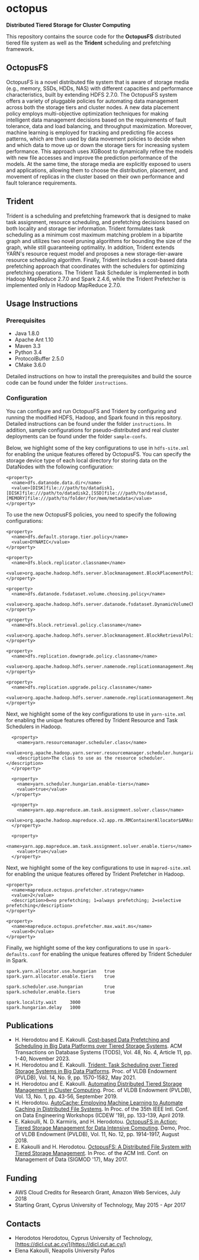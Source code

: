 # octopus
**Distributed Tiered Storage for Cluster Computing**

This repository contains the source code for the **OctopusFS** distributed tiered file system as well as the **Trident** scheduling and prefetching framework.

## OctopusFS
OctopusFS is a novel distributed file system that is aware of storage media (e.g., memory, SSDs, HDDs, NAS) with different capacities and performance characteristics, built by extending HDFS 2.7.0. The OctopusFS system offers a variety of pluggable policies for automating data management across both the storage tiers and cluster nodes. A new data placement policy employs multi-objective optimization techniques for making intelligent data management decisions based on the requirements of fault tolerance, data and load balancing, and throughput maximization. Moreover, machine learning is employed for tracking and predicting file access patterns, which are then used by data movement policies to decide when and which data to move up or down the storage tiers for increasing system performance. This approach uses XGBoost to dynamically refine the models with new file accesses and improve the prediction performance of the models. At the same time, the storage media are explicitly exposed to users and applications, allowing them to choose the distribution, placement, and movement of replicas in the cluster based on their own performance and fault tolerance requirements.

## Trident
Trident is a scheduling and prefetching framework that is designed to make task assignment, resource scheduling, and prefetching decisions based on both locality and storage tier information. Trident formulates task scheduling as a minimum cost maximum matching problem in a bipartite graph and utilizes two novel pruning algorithms for bounding the size of the graph, while still guaranteeing optimality. In addition, Trident extends YARN's resource request model and proposes a new storage-tier-aware resource scheduling algorithm. Finally, Trident includes a cost-based data prefetching approach that coordinates with the schedulers for optimizing prefetching operations. The Trident Task Scheduler is implemented in both Hadoop MapReduce 2.7.0 and Spark 2.4.6, while the Trident Prefetcher is implemented only in Hadoop MapReduce 2.7.0.

## Usage Instructions
### Prerequisites
- Java 1.8.0
- Apache Ant 1.10
- Maven 3.3
- Python 3.4
- ProtocolBuffer 2.5.0
- CMake 3.6.0

Detailed instructions on how to install the prerequisites and build the source code can be found under the folder `instructions`.

### Configuration
You can configure and run OctopusFS and Trident by configuring and running the modified HDFS, Hadoop, and Spark found in this repository. Detailed instructions can be found under the folder `instructions`. In addition, sample configurations for pseudo-distributed and real cluster deployments can be found under the folder `sample-confs`.

Below, we highlight some of the key configurations to use in `hdfs-site.xml` for enabling the unique features offered by OctopusFS.
You can specify the storage device type of each local directory for storing data on the DataNodes with the following configuration:
```
<property>
  <name>dfs.datanode.data.dir</name>
  <value>[DISK]file:///path/to/datadisk1,[DISK]file:///path/to/datadisk2,[SSD]file:///path/to/datassd,[MEMORY]file:///path/to/folder/for/mem/metadata</value>
</property>
```
To use the new OctopusFS policies, you need to specify the following configurations:
```
<property>
  <name>dfs.default.storage.tier.policy</name>
  <value>DYNAMIC</value>
</property>

<property>
  <name>dfs.block.replicator.classname</name>
  <value>org.apache.hadoop.hdfs.server.blockmanagement.BlockPlacementPolicyDynamic</value>
</property>

<property>
  <name>dfs.datanode.fsdataset.volume.choosing.policy</name>
  <value>org.apache.hadoop.hdfs.server.datanode.fsdataset.DynamicVolumeChoosingPolicy</value>
</property>

<property>
  <name>dfs.block.retrieval.policy.classname</name>
  <value>org.apache.hadoop.hdfs.server.blockmanagement.BlockRetrievalPolicyTiering</value>
</property>

<property>
  <name>dfs.replication.downgrade.policy.classname</name>
  <value>org.apache.hadoop.hdfs.server.namenode.replicationmanagement.ReplicationDowngradePolicyDefault</value>
</property>

<property>
  <name>dfs.replication.upgrade.policy.classname</name>
  <value>org.apache.hadoop.hdfs.server.namenode.replicationmanagement.ReplicationUpgradePolicyDefault</value>
</property>
```

Next, we highlight some of the key configurations to use in `yarn-site.xml` for enabling the unique features offered by Trident Resource and Task Schedulers in Hadoop.
```
  <property>
    <name>yarn.resourcemanager.scheduler.class</name>
    <value>org.apache.hadoop.yarn.server.resourcemanager.scheduler.hungarian.HungarianScheduler</value>
    <description>The class to use as the resource scheduler.</description>
  </property>

  <property>
    <name>yarn.scheduler.hungarian.enable-tiers</name>
    <value>true</value>
  </property>

  <property>
    <name>yarn.app.mapreduce.am.task.assignment.solver.class</name>
    <value>org.apache.hadoop.mapreduce.v2.app.rm.RMContainerAllocator$AMAssignmentSolverHungarian</value>
  </property>

  <property>
    <name>yarn.app.mapreduce.am.task.assignment.solver.enable.tiers</name>
    <value>true</value>
  </property>
```
Next, we highlight some of the key configurations to use in `mapred-site.xml` for enabling the unique features offered by Trident Prefetcher in Hadoop.
```
<property>
  <name>mapreduce.octopus.prefetcher.strategy</name>
  <value>2</value>
  <description>0=no prefetching; 1=always prefetching; 2=selective prefetching</description>
</property>

<property>
  <name>mapreduce.octopus.prefetcher.max.wait.ms</name>
  <value>0</value>
</property>
```
Finally, we highlight some of the key configurations to use in `spark-defaults.conf` for enabling the unique features offered by Trident Scheduler in Spark.
```
spark.yarn.allocator.use.hungarian   true
spark.yarn.allocator.enable.tiers    true

spark.scheduler.use.hungarian        true
spark.scheduler.enable.tiers         true

spark.locality.wait     3000
spark.hungarian.delay   1000
```

## Publications
- H. Herodotou and E. Kakoulli. [Cost-based Data Prefetching and Scheduling in Big Data Platforms over Tiered Storage Systems](https://dl.acm.org/doi/10.1145/3625389). ACM Transactions on Database Systems (TODS), Vol. 48, No. 4, Article 11, pp. 1-40, November 2023.
- H. Herodotou and E. Kakoulli. [Trident: Task Scheduling over Tiered Storage Systems in Big Data Platforms](https://dicl.cut.ac.cy/images/dicl/pubs/2021-PVLDB-Trident.pdf). Proc. of VLDB Endowment (PVLDB), Vol. 14, No. 9, pp. 1570-1582, May 2021. 
- H. Herodotou and E. Kakoulli. [Automating Distributed Tiered Storage Management in Cluster Computing](https://dicl.cut.ac.cy/images/dicl/pubs/2019-VLDB-OctopusPlusPlus.pdf). Proc. of VLDB Endowment (PVLDB), Vol. 13, No. 1, pp. 43-56, September 2019.
- H. Herodotou. [AutoCache: Employing Machine Learning to Automate Caching in Distributed File Systems](https://dicl.cut.ac.cy/images/dicl/pubs/2019-SMDB-AutoCache.pdf). In Proc. of the 35th IEEE Intl. Conf. on Data Engineering Workshops (ICDEW '19), pp. 133-139, April 2019.
- E. Kakoulli, N. D. Karmiris, and H. Herodotou. [OctopusFS in Action: Tiered Storage Management for Data Intensive Computing](https://dicl.cut.ac.cy/images/dicl/pubs/2018-VLDB-OctopusFS-Demo.pdf). Demo, Proc. of VLDB Endowment (PVLDB), Vol. 11, No. 12, pp. 1914-1917, August 2018.
- E. Kakoulli and H. Herodotou. [OctopusFS: A Distributed File System with Tiered Storage Management](https://dicl.cut.ac.cy/images/dicl/pubs/2017-SIGMOD-OctopusFS.pdf). In Proc. of the ACM Intl. Conf. on Management of Data (SIGMOD '17), May 2017.

## Funding
- AWS Cloud Credits for Research Grant, Amazon Web Services, July 2018
- Starting Grant, Cyprus University of Technology, May 2015 - Apr 2017

## Contacts
- Herodotos Herodotou, Cyprus University of Technology, [https://dicl.cut.ac.cy/](https://dicl.cut.ac.cy/)
- Elena Kakoulli, Neapolis University Pafos

